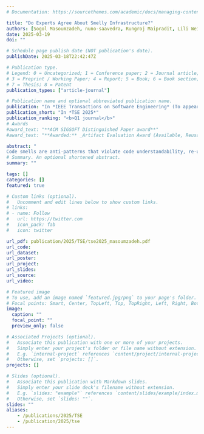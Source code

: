 ```yaml
---
# Documentation: https://sourcethemes.com/academic/docs/managing-content/

title: "Do Experts Agree About Smelly Infrastructure?"
authors: [Sogol Masoumzadeh, nuno-saavedra, Rungroj Maipradit, Lili Wei, jff , Dániel Varró, Shane McIntosh]
date: 2025-03-19
doi: ""

# Schedule page publish date (NOT publication's date).
publishDate: 2025-03-18T22:42:47Z

# Publication type.
# Legend: 0 = Uncategorized; 1 = Conference paper; 2 = Journal article;
# 3 = Preprint / Working Paper; 4 = Report; 5 = Book; 6 = Book section;
# 7 = Thesis; 8 = Patent
publication_types: ["article-journal"]

# Publication name and optional abbreviated publication name.
publication: "In *IEEE Transactions on Software Engineering* (To appear, 2025)"
publication_short: "In *TSE 2025*"
publication_ranking: "<b>Q1 journal</b>"
# Awards
#award_text: "**ACM SIGSOFT Distinguished Paper award**"
#award_text: "**Awarded:** _Artifact Evaluation Award (Available, Reusable)_. **Most cited paper from ICSE 2020 ([Google Scholar Metrics](https://scholar.google.com/citations?hl=en&view_op=list_hcore&venue=vtDF2hFAQ-cJ.2023&vq=eng_softwaresystems))**"

abstract: "
Code smells are anti-patterns that violate code understandability, re-usability, changeability, and maintainability. It is important to identify code smells and locate them in the code. For this purpose, automated detection of code smells is a sought-after feature for development tools; however, the design and evaluation of such tools depends on the quality of oracle datasets. The typical approach for creating an oracle dataset involves multiple developers independently inspecting and annotating code examples for their existing code smells. Since multiple inspectors cast votes about each code example, it is possible for the inspectors to disagree about the presence of smells. Such disagreements introduce ambiguity into how smells should be interpreted. Prior work has studied developer perceptions of code smells in traditional source code; however, smells in Infrastructure-as-Code (IaC) have not been investigated. To understand the real-world impact of disagreements among developers and their perceptions of IaC code smells, we conduct an empirical study on the oracle dataset of GLITCH—a state-of-the-art detection tool for security code smells in IaC. We analyze GLITCH's oracle dataset for code smell issues, their types, and individual annotations of the inspectors. Furthermore, we investigate possible confounding factors associated with the incidences of developer misaligned perceptions of IaC code smells. Finally, we triangulate developer perceptions of code smells in traditional source code with our results on IaC. Our study reveals that unlike developer perceptions of smells in traditional source code, their perceptions of smells in IaC are more substantially impacted by subjective interpretation of smell types and their co-occurrence relationships. For instance, the interpretation of admins by default, empty passwords, and hard-coded secrets varies considerably among raters and are more susceptible to misidentification than other IaC code smells. Consequently, the manual identification of IaC code smells involves annotation disagreements among developers—46.3% of studied IaC code smell incidences have at least one dissenting vote among three inspectors. Meanwhile, only 1.6% of code smell incidences in traditional source code are affected by inspector bias stemming from these disagreements. Hence, relying solely on the majority voting, would not fully represent the breadth of interpretation of the IaC under scrutiny."
# Summary. An optional shortened abstract.
summary: ""

tags: []
categories: []
featured: true

# Custom links (optional).
#   Uncomment and edit lines below to show custom links.
# links:
# - name: Follow
#   url: https://twitter.com
#   icon_pack: fab
#   icon: twitter

url_pdf: publication/2025/TSE/tse2025_masoumzadeh.pdf
url_code: 
url_dataset:
url_poster:
url_project:
url_slides:
url_source:
url_video:

# Featured image
# To use, add an image named `featured.jpg/png` to your page's folder. 
# Focal points: Smart, Center, TopLeft, Top, TopRight, Left, Right, BottomLeft, Bottom, BottomRight.
image:
  caption: ""
  focal_point: ""
  preview_only: false

# Associated Projects (optional).
#   Associate this publication with one or more of your projects.
#   Simply enter your project's folder or file name without extension.
#   E.g. `internal-project` references `content/project/internal-project/index.md`.
#   Otherwise, set `projects: []`.
projects: []

# Slides (optional).
#   Associate this publication with Markdown slides.
#   Simply enter your slide deck's filename without extension.
#   E.g. `slides: "example"` references `content/slides/example/index.md`.
#   Otherwise, set `slides: ""`.
slides: ""
aliases:
    - /publications/2025/TSE
    - /publication/2025/tse
---
```

